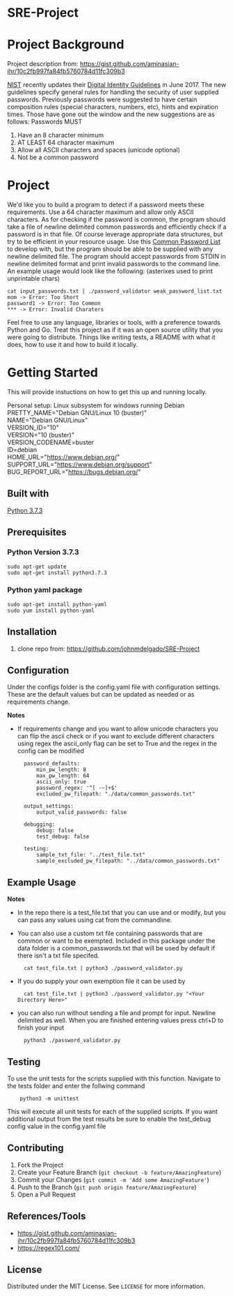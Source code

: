 # SRE-Project

# Project Background
Project description from: https://gist.github.com/aminasian-ihr/10c2fb997fa84fb5760784d11fc309b3

[NIST](https://www.nist.gov/) recently updates their [Digital Identity Guidelines](https://pages.nist.gov/800-63-3/) in June 2017.
The new guidelines specify general rules for handling the security of user supplied passwords.
Previously passwords were suggested to have certain composition rules (special characters, numbers, etc), hints and expiration times.
Those have gone out the window and the new suggestions are as follows:
Passwords MUST
1. Have an 8 character minimum 
2. AT LEAST 64 character maximum
2. Allow all ASCII characters and spaces (unicode optional)
4. Not be a common password

# Project
We'd like you to build a program to detect if a password meets these requirements. Use a 64 character maximum and allow only ASCII characters.
As for checking if the password is common, the program should take a file of newline delimited common passwords and efficiently check if a password is in that file. Of course leverage appropriate data structures, but try to be efficient in your resource usage.
Use this [Common Password List](https://github.com/danielmiessler/SecLists/raw/master/Passwords/Common-Credentials/10-million-password-list-top-1000000.txt) to develop with, but the program should be able to be supplied with any newline delimited file.
The program should accept passwords from STDIN in newline delimited format and print invalid passwords to the command line.
An example usage would look like the following: (asterixes used to print unprintable chars)
```
cat input_passwords.txt | ./password_validator weak_password_list.txt
mom -> Error: Too Short
password1 -> Error: Too Common
*** -> Error: Invalid Charaters
```
Feel free to use any language, libraries or tools, with a preference towards Python and Go. Treat this project as if it was an open source utility that you were going to distribute. Things like writing tests, a README with what it does, how to use it and how to build it locally.

# Getting Started
This will provide instuctions on how to get this up and running locally. 

Personal setup: Linux subsystem for windows running Debian  
PRETTY_NAME="Debian GNU/Linux 10 (buster)"  
NAME="Debian GNU/Linux"  
VERSION_ID="10"  
VERSION="10 (buster)"  
VERSION_CODENAME=buster  
ID=debian  
HOME_URL="https://www.debian.org/"  
SUPPORT_URL="https://www.debian.org/support"  
BUG_REPORT_URL="https://bugs.debian.org/"  

## Built with
[Python 3.7.3](https://www.python.org/downloads/release/python-373/)

## Prerequisites
### Python Version 3.7.3
    sudo apt-get update
    sudo apt-get install python3.7.3

### Python yaml package
    sudo apt-get install python-yaml
    sudo yum install python-yaml

## Installation
1. clone repo from: https://github.com/johnmdelgado/SRE-Project

## Configuration
Under the configs folder is the config.yaml file with configuration settings. These are the default values but can be updated as needed or as requirements change.  

**Notes**  
* If requirements change and you want to allow unicode characters you can flip the ascii check or if you want to exclude different characters using regex the ascii_only flag can be set to True and the regex in the config can be modified

        password_defaults:
            min_pw_length: 8
            max_pw_length: 64
            ascii_only: true
            password_regex: '^[ -~]+$'
            excluded_pw_filepath: "./data/common_passwords.txt"

        output_settings:
            output_valid_passwords: false

        debugging:
            debug: false
            test_debug: false

        testing:
            sample_txt_file: "../test_file.txt"
            sample_excluded_pw_filepath: "../data/common_passwords.txt"

## Example Usage
**Notes**
* In the repo there is a test_file.txt that you can use and or modify, but you can pass any values using cat from the commandline.  
* You can also use a custom txt file containing passwords that are common or want to be exempted. Included in this package under the data folder is a common_passwords.txt that will be used by default if there isn't a txt file specifed.  
    
        cat test_file.txt | python3 ./password_validator.py

* If you do supply your own exemption file it can be used by  

        cat test_file.txt | python3 ./password_validator.py "<Your Directory Here>"

* you can also run without sending a file and prompt for input. Newline delimited as well. When you are finished entering values press ctrl+D to finish your input

        python3 ./password_validator.py

## Testing 
To use the unit tests for the scripts supplied with this function. Navigate to the tests folder and enter the follwing command  

        python3 -m unittest

This will execute all unit tests for each of the supplied scripts. If you want additional output from the test results be sure to enable the test_debug config value in the config.yaml file

## Contributing 

1. Fork the Project
2. Create your Feature Branch (`git checkout -b feature/AmazingFeature`)
3. Commit your Changes (`git commit -m 'Add some AmazingFeature'`)
4. Push to the Branch (`git push origin feature/AmazingFeature`)
5. Open a Pull Request

## References/Tools
* https://gist.github.com/aminasian-ihr/10c2fb997fa84fb5760784d11fc309b3
* https://regex101.com/


## License  

Distributed under the MIT License. See `LICENSE` for more information.





